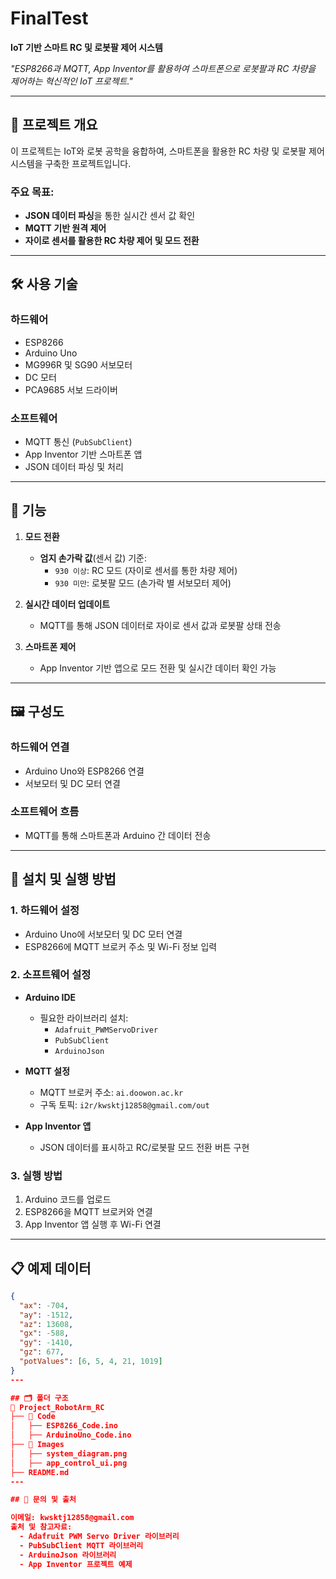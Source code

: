 # FinalTest  
**IoT 기반 스마트 RC 및 로봇팔 제어 시스템**  

_"ESP8266과 MQTT, App Inventor를 활용하여 스마트폰으로 로봇팔과 RC 차량을 제어하는 혁신적인 IoT 프로젝트."_  

---

## 📖 프로젝트 개요  
이 프로젝트는 IoT와 로봇 공학을 융합하여, 스마트폰을 활용한 RC 차량 및 로봇팔 제어 시스템을 구축한 프로젝트입니다.  

### 주요 목표:
- **JSON 데이터 파싱**을 통한 실시간 센서 값 확인  
- **MQTT 기반 원격 제어**  
- **자이로 센서를 활용한 RC 차량 제어 및 모드 전환**  

---

## 🛠 사용 기술  

### **하드웨어**  
- ESP8266  
- Arduino Uno  
- MG996R 및 SG90 서보모터  
- DC 모터  
- PCA9685 서보 드라이버  

### **소프트웨어**  
- MQTT 통신 (`PubSubClient`)  
- App Inventor 기반 스마트폰 앱  
- JSON 데이터 파싱 및 처리  

---

## 🌟 기능  

1. **모드 전환**  
   - **엄지 손가락 값**(센서 값) 기준:  
     - `930 이상`: RC 모드 (자이로 센서를 통한 차량 제어)  
     - `930 미만`: 로봇팔 모드 (손가락 별 서보모터 제어)  

2. **실시간 데이터 업데이트**  
   - MQTT를 통해 JSON 데이터로 자이로 센서 값과 로봇팔 상태 전송  

3. **스마트폰 제어**  
   - App Inventor 기반 앱으로 모드 전환 및 실시간 데이터 확인 가능  

---

## 🖼 구성도  

### **하드웨어 연결**  
- Arduino Uno와 ESP8266 연결  
- 서보모터 및 DC 모터 연결  

### **소프트웨어 흐름**  
- MQTT를 통해 스마트폰과 Arduino 간 데이터 전송  

---

## 🚀 설치 및 실행 방법  

### **1. 하드웨어 설정**  
- Arduino Uno에 서보모터 및 DC 모터 연결  
- ESP8266에 MQTT 브로커 주소 및 Wi-Fi 정보 입력  

### **2. 소프트웨어 설정**  
- **Arduino IDE**  
  - 필요한 라이브러리 설치:  
    - `Adafruit_PWMServoDriver`  
    - `PubSubClient`  
    - `ArduinoJson`  

- **MQTT 설정**  
  - MQTT 브로커 주소: `ai.doowon.ac.kr`  
  - 구독 토픽: `i2r/kwsktj12858@gmail.com/out`  

- **App Inventor 앱**  
  - JSON 데이터를 표시하고 RC/로봇팔 모드 전환 버튼 구현  

### **3. 실행 방법**  
1. Arduino 코드를 업로드  
2. ESP8266을 MQTT 브로커와 연결  
3. App Inventor 앱 실행 후 Wi-Fi 연결  

---

## 📋 예제 데이터  

```json
{
  "ax": -704,
  "ay": -1512,
  "az": 13608,
  "gx": -588,
  "gy": -1410,
  "gz": 677,
  "potValues": [6, 5, 4, 21, 1019]
}
---

## 🗂 폴더 구조  
📂 Project_RobotArm_RC
├── 📁 Code
│   ├── ESP8266_Code.ino
│   ├── ArduinoUno_Code.ino
├── 📁 Images
│   ├── system_diagram.png
│   ├── app_control_ui.png
├── README.md
---

## 📧 문의 및 출처 

이메일: kwsktj12858@gmail.com
출처 및 참고자료:
  - Adafruit PWM Servo Driver 라이브러리
  - PubSubClient MQTT 라이브러리
  - ArduinoJson 라이브러리
  - App Inventor 프로젝트 예제
